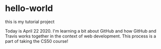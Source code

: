# hello-world
this is my tutorial project

Today is April 22 2020.  I'm learning a bit about GitHub
and how GitHub and Travis works together in the context of 
web development.  This process is a part of taking the CS50 course!
